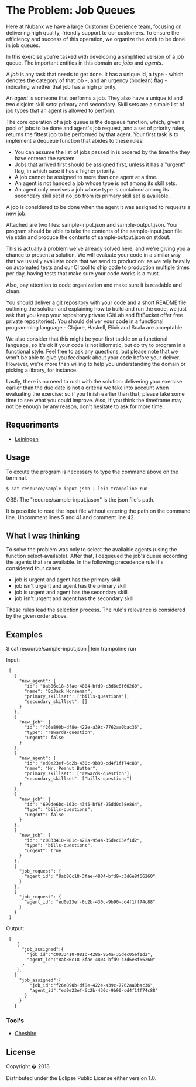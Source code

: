 # The Problem: Job Queues


Here at Nubank we have a large Customer Experience team, focusing on delivering high quality, friendly support to our
customers. To ensure the efficiency and success of this operation, we organize the work to be done in job queues.

In this exercise you're tasked with developing a simplified version of a job queue. The important entities in this
domain are *jobs* and *agents*.

A *job* is any task that needs to get done. It has a unique id, a type - which denotes the category of that job -, and
an urgency (boolean) flag - indicating whether that job has a high priority.

An *agent* is someone that performs a job. They also have a unique id and two disjoint skill sets: primary and
secondary. Skill sets are a simple list of job types that an agent is allowed to perform.

The core operation of a job queue is the dequeue function, which, given a pool of jobs to be done and agent's job
request, and a set of priority rules, returns the fittest job to be performed by that agent. Your first task is to
implement a dequeue function that abides to these rules:

- You can assume the list of jobs passed in is ordered by the time the they have entered the system.
- Jobs that arrived first should be assigned first, unless it has a "urgent" flag, in which case it has a higher
  priority.
- A job cannot be assigned to more than one agent at a time.
- An agent is not handed a job whose type is not among its skill sets.
- An agent only receives a job whose type is contained among its secondary skill set if no job from its primary
  skill set is available.

A job is considered to be done when the agent it was assigned to requests a new job.

Attached are two files: sample-input.json and sample-output.json. Your program should be able to take the
contents of the sample-input.json file via stdin and produce the contents of sample-output.json on stdout.

This is actually a problem we've already solved here, and we're giving you a chance to present a solution. We will
evaluate your code in a similar way that we usually evaluate code that we send to production: as we rely heavily on
automated tests and our CI tool to ship code to production multiple times per day, having tests that make sure your code
works is a must.

Also, pay attention to code organization and make sure it is readable and clean.

You should deliver a git repository with your code and a short README file outlining the solution and explaining how to
build and run the code, we just ask that you keep your repository private (GitLab and BitBucket offer free private
repositories). You should deliver your code in a functional programming language - Clojure, Haskell, Elixir and Scala
are acceptable.

We also consider that this might be your first tackle on a functional language, so it's ok if your code is not
idiomatic, but do try to program in a functional style. Feel free to ask any questions, but please note that we won't be
able to give you feedback about your code before your deliver. However, we're more than willing to help you
understanding the domain or picking a library, for instance.

Lastly, there is no need to rush with the solution: delivering your exercise earlier than the due date is not a criteria
we take into account when evaluating the exercise: so if you finish earlier than that, please take some time to see what
you could improve. Also, if you think the timeframe may not be enough by any reason, don't hesitate to ask for more
time.

## Requeriments
* [Leiningen](https://leiningen.org)

## Usage

To excute the program is necessary to type the command above on the terminal.

    $ cat resource/sample-input.json | lein trampoline run

OBS: The "reource/sample-input.jason" is the json file's path.

It is possible to read the input file without entering the path on the command line. Uncomment lines 5 and 41 and comment line 42.

## What I was thinking
To solve the problem was only to select the available agents (using the function select-available). After that, I dequeued the job's queue according the agents that are available.
In the following precedence rule it's considered four cases: 

* job is urgent and agent has the primary skill
* job isn't urgent and agent has the primary skill
* job is urgent and agent has the secondary skill
* job isn't urgent and agent has the secondary skill

These rules lead the selection process. The rule's relevance is considered by the given order above. 

## Examples

 $ cat resource/sample-input.json | lein trampoline run
 
 Input:
 ```
  [
    {
      "new_agent": {
        "id": "8ab86c18-3fae-4804-bfd9-c3d6e8f66260",
        "name": "BoJack Horseman",
        "primary_skillset": ["bills-questions"],
        "secondary_skillset": []
      }
    },
    {
      "new_job": {
        "id": "f26e890b-df8e-422e-a39c-7762aa0bac36",
        "type": "rewards-question",
        "urgent": false
      }
    },
    {
      "new_agent": {
        "id": "ed0e23ef-6c2b-430c-9b90-cd4f1ff74c88",
        "name": "Mr. Peanut Butter",
        "primary_skillset": ["rewards-question"],
        "secondary_skillset": ["bills-questions"]
      }
    },
    {
      "new_job": {
        "id": "690de6bc-163c-4345-bf6f-25dd0c58e864",
        "type": "bills-questions",
        "urgent": false
      }
    },
    {
      "new_job": {
        "id": "c0033410-981c-428a-954a-35dec05ef1d2",
        "type": "bills-questions",
        "urgent": true
      }
    },
    {
      "job_request": {
        "agent_id": "8ab86c18-3fae-4804-bfd9-c3d6e8f66260"
      }
    },
    {
      "job_request": {
        "agent_id": "ed0e23ef-6c2b-430c-9b90-cd4f1ff74c88"
      }
    }
  ]
```
 Output:
 ```
  [
     {
       "job_assigned":{
         "job_id":"c0033410-981c-428a-954a-35dec05ef1d2",
         "agent_id":"8ab86c18-3fae-4804-bfd9-c3d6e8f66260"
       }
     },
    {
      "job_assigned":{
          "job_id":"f26e890b-df8e-422e-a39c-7762aa0bac36",
          "agent_id":"ed0e23ef-6c2b-430c-9b90-cd4f1ff74c88"
        }
      }
    ]
 ```

### Tool's
* [Cheshire](https://github.com/dakrone/cheshire)

## License

Copyright � 2018 

Distributed under the Eclipse Public License either version 1.0.

